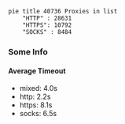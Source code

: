 
```mermaid
pie title 40736 Proxies in list
    "HTTP" : 28631
    "HTTPS": 10792
    "SOCKS" : 8484
```

### Some Info
#### Average Timeout

- mixed: 4.0s
- http: 2.2s
- https: 8.1s
- socks: 6.5s
